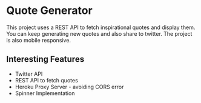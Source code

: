 # Quote Generator

This project uses a REST API to fetch inspirational quotes and display them. You can keep generating new quotes and also share to twitter. The project is also mobile responsive.

## Interesting Features
* Twitter API
* REST API to fetch quotes
* Heroku Proxy Server - avoiding CORS error
* Spinner Implementation

